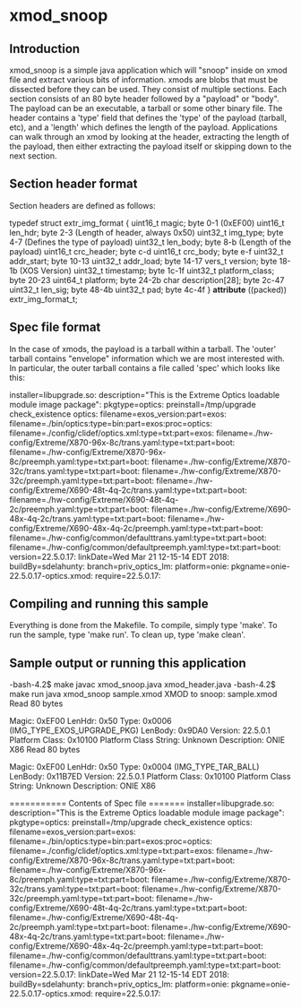 # xmod_snoop
## Introduction
xmod_snoop is a simple java application which will "snoop" inside on
xmod file and extract various bits of information. xmods are blobs that
must be dissected before they can be used. They consist of multiple
sections. Each section consists of an 80 byte header followed by a "payload"
or "body". The payload can be an executable, a tarball or some other binary
file. The header contains a 'type' field that defines the 'type' of the
payload (tarball, etc), and a 'length' which defines the length of the
payload. Applications can walk through an xmod by looking at the header,
extracting the length of the payload, then either extracting the payload
itself or skipping down to the next section.

## Section header format

 Section headers are defined as follows:
 
  typedef struct extr_img_format {
        uint16_t magic;           byte 0-1   (0xEF00)
        uint16_t len_hdr;         byte 2-3   (Length of header, always 0x50)
        uint32_t img_type;        byte 4-7   (Defines the type of payload)
        uint32_t len_body;        byte 8-b   (Length of the payload)
        uint16_t crc_header;      byte c-d
        uint16_t crc_body;        byte e-f
        uint32_t addr_start;      byte 10-13
        uint32_t addr_load;       byte 14-17
        vers_t version;           byte 18-1b (XOS Version)
        uint32_t timestamp;       byte 1c-1f
        uint32_t platform_class;  byte 20-23
        uint64_t platform;        byte 24-2b
        char     description[28]; byte 2c-47
        uint32_t len_sig;         byte 48-4b
        uint32_t pad;             byte 4c-4f
   } __attribute__ ((packed)) extr_img_format_t;
 
 

## Spec file format
  In the case of xmods, the payload is a tarball within a tarball. The 'outer'
  tarball contains "envelope" information which we are most interested with.
  In particular, the outer tarball contains a file called 'spec' which looks
  like this:
  
  installer=libupgrade.so:
  description="This is the Extreme Optics loadable module image package":
  pkgtype=optics:
  preinstall=/tmp/upgrade check_existence optics:
  filename=exos_version:part=exos:
  filename=./bin/optics:type=bin:part=exos:proc=optics:
  filename=./config/clidef/optics.xml:type=txt:part=exos:
  filename=./hw-config/Extreme/X870-96x-8c/trans.yaml:type=txt:part=boot:
  filename=./hw-config/Extreme/X870-96x-8c/preemph.yaml:type=txt:part=boot:
  filename=./hw-config/Extreme/X870-32c/trans.yaml:type=txt:part=boot:
  filename=./hw-config/Extreme/X870-32c/preemph.yaml:type=txt:part=boot:
  filename=./hw-config/Extreme/X690-48t-4q-2c/trans.yaml:type=txt:part=boot:
  filename=./hw-config/Extreme/X690-48t-4q-2c/preemph.yaml:type=txt:part=boot:
  filename=./hw-config/Extreme/X690-48x-4q-2c/trans.yaml:type=txt:part=boot:
  filename=./hw-config/Extreme/X690-48x-4q-2c/preemph.yaml:type=txt:part=boot:
  filename=./hw-config/common/defaulttrans.yaml:type=txt:part=boot:
  filename=./hw-config/common/defaultpreemph.yaml:type=txt:part=boot:
  version=22.5.0.17:
  linkDate=Wed Mar 21 12-15-14 EDT 2018:
  buildBy=sdelahunty:
  branch=priv_optics_lm:
  platform=onie:
  pkgname=onie-22.5.0.17-optics.xmod:
  require=22.5.0.17:

## Compiling and running this sample
Everything is done from the Makefile. To compile, simply type 'make'. To run the
sample, type 'make run'. To clean up, type 'make clean'.

## Sample output or running this application
-bash-4.2$ make
javac xmod_snoop.java xmod_header.java
-bash-4.2$ make run
java xmod_snoop sample.xmod
XMOD to snoop: sample.xmod
Read 80 bytes

Magic: 0xEF00
LenHdr: 0x50
Type: 0x0006 (IMG_TYPE_EXOS_UPGRADE_PKG)
LenBody: 0x9DA0
Version: 22.5.0.1
Platform Class: 0x10100
Platform Class String: Unknown
Description: ONIE X86
Read 80 bytes

Magic: 0xEF00
LenHdr: 0x50
Type: 0x0004 (IMG_TYPE_TAR_BALL)
LenBody: 0x11B7ED
Version: 22.5.0.1
Platform Class: 0x10100
Platform Class String: Unknown
Description: ONIE X86


=========== Contents of Spec file =======
installer=libupgrade.so:
description="This is the Extreme Optics loadable module image package":
pkgtype=optics:
preinstall=/tmp/upgrade check_existence optics:
filename=exos_version:part=exos:
filename=./bin/optics:type=bin:part=exos:proc=optics:
filename=./config/clidef/optics.xml:type=txt:part=exos:
filename=./hw-config/Extreme/X870-96x-8c/trans.yaml:type=txt:part=boot:
filename=./hw-config/Extreme/X870-96x-8c/preemph.yaml:type=txt:part=boot:
filename=./hw-config/Extreme/X870-32c/trans.yaml:type=txt:part=boot:
filename=./hw-config/Extreme/X870-32c/preemph.yaml:type=txt:part=boot:
filename=./hw-config/Extreme/X690-48t-4q-2c/trans.yaml:type=txt:part=boot:
filename=./hw-config/Extreme/X690-48t-4q-2c/preemph.yaml:type=txt:part=boot:
filename=./hw-config/Extreme/X690-48x-4q-2c/trans.yaml:type=txt:part=boot:
filename=./hw-config/Extreme/X690-48x-4q-2c/preemph.yaml:type=txt:part=boot:
filename=./hw-config/common/defaulttrans.yaml:type=txt:part=boot:
filename=./hw-config/common/defaultpreemph.yaml:type=txt:part=boot:
version=22.5.0.17:
linkDate=Wed Mar 21 12-15-14 EDT 2018:
buildBy=sdelahunty:
branch=priv_optics_lm:
platform=onie:
pkgname=onie-22.5.0.17-optics.xmod:
require=22.5.0.17:
